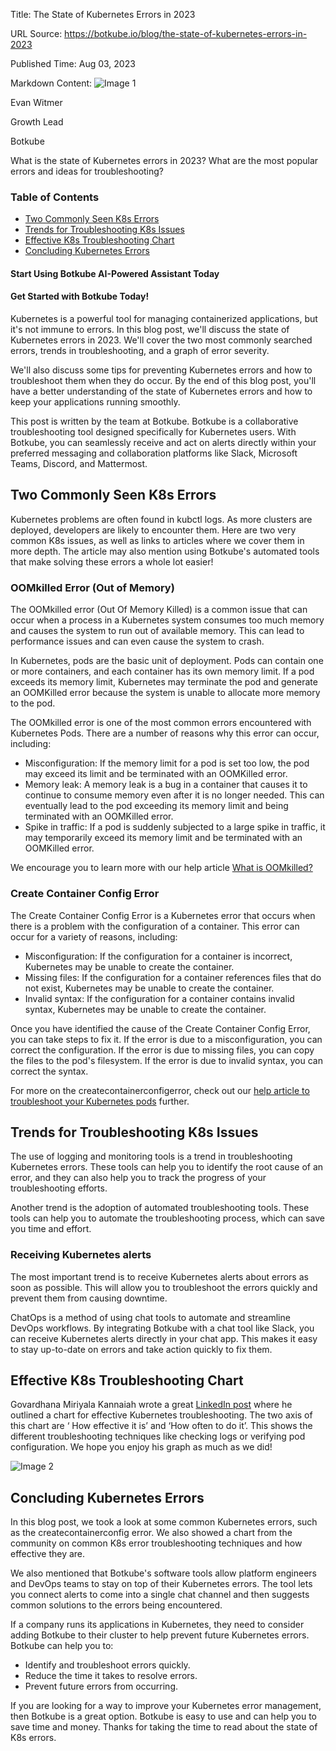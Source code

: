 Title: The State of Kubernetes Errors in 2023

URL Source: https://botkube.io/blog/the-state-of-kubernetes-errors-in-2023

Published Time: Aug 03, 2023

Markdown Content:
![Image 1](https://cdn.prod.website-files.com/634fabb21508d6c9db9bc46f/64a86fdda4d8d06ce598598e_evan%20image.jpg)

Evan Witmer

Growth Lead

Botkube

What is the state of Kubernetes errors in 2023? What are the most popular errors and ideas for troubleshooting?

### Table of Contents

*   [Two Commonly Seen K8s Errors](#two-commonly-seen-k8s-errors)
*   [Trends for Troubleshooting K8s Issues](#trends-for-troubleshooting-k8s-issues)
*   [Effective K8s Troubleshooting Chart](#effective-k8s-troubleshooting-chart)
*   [Concluding Kubernetes Errors](#concluding-kubernetes-errors)

#### Start Using Botkube AI-Powered Assistant Today

#### Get Started with Botkube Today!

Kubernetes is a powerful tool for managing containerized applications, but it's not immune to errors. In this blog post, we'll discuss the state of Kubernetes errors in 2023. We'll cover the two most commonly searched errors, trends in troubleshooting, and a graph of error severity.

We'll also discuss some tips for preventing Kubernetes errors and how to troubleshoot them when they do occur. By the end of this blog post, you'll have a better understanding of the state of Kubernetes errors and how to keep your applications running smoothly.

This post is written by the team at Botkube. Botkube is a collaborative troubleshooting tool designed specifically for Kubernetes users. With Botkube, you can seamlessly receive and act on alerts directly within your preferred messaging and collaboration platforms like Slack, Microsoft Teams, Discord, and Mattermost.

**Two Commonly Seen K8s Errors**
--------------------------------

Kubernetes problems are often found in kubctl logs. As more clusters are deployed, developers are likely to encounter them. Here are two very common K8s issues, as well as links to articles where we cover them in more depth. The article may also mention using Botkube's automated tools that make solving these errors a whole lot easier!

### **OOMkilled Error (Out of Memory)**

The OOMkilled error (Out Of Memory Killed) is a common issue that can occur when a process in a Kubernetes system consumes too much memory and causes the system to run out of available memory. This can lead to performance issues and can even cause the system to crash.

In Kubernetes, pods are the basic unit of deployment. Pods can contain one or more containers, and each container has its own memory limit. If a pod exceeds its memory limit, Kubernetes may terminate the pod and generate an OOMKilled error because the system is unable to allocate more memory to the pod.

The OOMkilled error is one of the most common errors encountered with Kubernetes Pods. There are a number of reasons why this error can occur, including:

*   Misconfiguration: If the memory limit for a pod is set too low, the pod may exceed its limit and be terminated with an OOMKilled error.
*   Memory leak: A memory leak is a bug in a container that causes it to continue to consume memory even after it is no longer needed. This can eventually lead to the pod exceeding its memory limit and being terminated with an OOMKilled error.
*   Spike in traffic: If a pod is suddenly subjected to a large spike in traffic, it may temporarily exceed its memory limit and be terminated with an OOMKilled error.

We encourage you to learn more with our help article [What is OOMkilled?](https://botkube.io/learn/what-is-oomkilled)

### **Create Container Config Error**

The Create Container Config Error is a Kubernetes error that occurs when there is a problem with the configuration of a container. This error can occur for a variety of reasons, including:

*   Misconfiguration: If the configuration for a container is incorrect, Kubernetes may be unable to create the container.
*   Missing files: If the configuration for a container references files that do not exist, Kubernetes may be unable to create the container.
*   Invalid syntax: If the configuration for a container contains invalid syntax, Kubernetes may be unable to create the container.

Once you have identified the cause of the Create Container Config Error, you can take steps to fix it. If the error is due to a misconfiguration, you can correct the configuration. If the error is due to missing files, you can copy the files to the pod's filesystem. If the error is due to invalid syntax, you can correct the syntax.

For more on the createcontainerconfigerror, check out our [help article to troubleshoot your Kubernetes pods](https://botkube.io/learn/createcontainererror) further.

**Trends for Troubleshooting K8s Issues**
-----------------------------------------

The use of logging and monitoring tools is a trend in troubleshooting Kubernetes errors. These tools can help you to identify the root cause of an error, and they can also help you to track the progress of your troubleshooting efforts.

Another trend is the adoption of automated troubleshooting tools. These tools can help you to automate the troubleshooting process, which can save you time and effort.

### **Receiving Kubernetes alerts**

The most important trend is to receive Kubernetes alerts about errors as soon as possible. This will allow you to troubleshoot the errors quickly and prevent them from causing downtime.

ChatOps is a method of using chat tools to automate and streamline DevOps workflows. By integrating Botkube with a chat tool like Slack, you can receive Kubernetes alerts directly in your chat app. This makes it easy to stay up-to-date on errors and take action quickly to fix them.

**Effective K8s Troubleshooting Chart**
---------------------------------------

Govardhana Miriyala Kannaiah wrote a great [LinkedIn post](https://www.linkedin.com/posts/govardhana-miriyala-kannaiah_gopuwrites-kubernetes-devops-activity-7076547924205146115-b6le/) where he outlined a chart for effective Kubernetes troubleshooting. The two axis of this chart are ‘ How effective it is’ and ‘How often to do it’. This shows the different troubleshooting techniques like checking logs or verifying pod configuration. We hope you enjoy his graph as much as we did!

![Image 2](https://cdn.prod.website-files.com/634fabb21508d6c9db9bc46f/64cbf6afb711c416c4939db4_6xCx7eRWFrIzItkWAb9rcnUhWR2ID4us4Lc-1ynN0EHEgkmBQRO78zIdtlvPjq-SKy6ipbxlXLWjsnCsiuyC0WbGGq8svhXY3VOJuC4AKdzzVHpMS3XXzwQ9Izj59OGYUoTP5Eiu6EZv1W9sWpQEd_c.png)

**Concluding Kubernetes Errors**
--------------------------------

In this blog post, we took a look at some common Kubernetes errors, such as the createcontainerconfig error. We also showed a chart from the community on common K8s error troubleshooting techniques and how effective they are.

We also mentioned that Botkube's software tools allow platform engineers and DevOps teams to stay on top of their Kubernetes errors. The tool lets you connect alerts to come into a single chat channel and then suggests common solutions to the errors being encountered.

If a company runs its applications in Kubernetes, they need to consider adding Botkube to their cluster to help prevent future Kubernetes errors. Botkube can help you to:

*   Identify and troubleshoot errors quickly.
*   Reduce the time it takes to resolve errors.
*   Prevent future errors from occurring.

If you are looking for a way to improve your Kubernetes error management, then Botkube is a great option. Botkube is easy to use and can help you to save time and money. Thanks for taking the time to read about the state of K8s errors.
